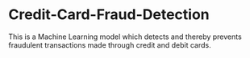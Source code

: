 # Credit-Card-Fraud-Detection
This is a Machine Learning model which detects and thereby prevents fraudulent transactions made through credit and debit cards.
